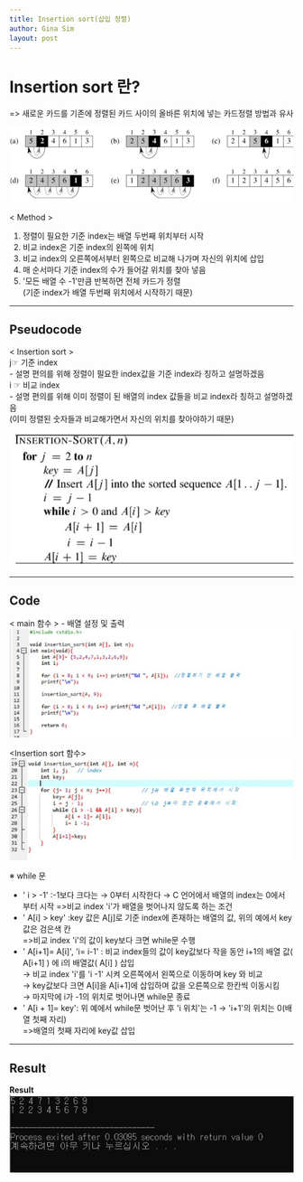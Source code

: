```yaml
---
title: Insertion sort(삽입 정렬)
author: Gina Sim
layout: post
---
```


**Insertion sort 란?**
======

=> 새로운 카드를 기존에 정렬된 카드 사이의 올바른 위치에 넣는 카드정렬 방법과 유사  

![insertion_sort](https://github.com/Gina-IT/Gina-IT.github.io/blob/master/_img/insertion_sort.jpg "Insertion sort principle")  


< Method >  

1. 정렬이 필요한 기준 index는 배열 두번째 위치부터 시작  
2. 비교 index은 기준 index의 왼쪽에 위치  
3. 비교 index의 오른쪽에서부터 왼쪽으로 비교해 나가며 자신의 위치에 삽입  
4. 매 순서마다 기준 index의 수가 들어갈 위치를 찾아 넣음  
5. '모든 배열 수 -1'만큼 반복하면 전체 카드가 정렬  
   (기준 index가 배열 두번째 위치에서 시작하기 때문)  

--------------------


**Pseudocode**
------

< Insertion sort >  
j☞ 기준 index  
	- 설명 편의를 위해 정렬이 필요한 index값을 기준 index라 칭하고 설명하겠음  
i ☞ 비교 index  
	- 설명 편의를 위해 이미 정렬이 된 배열의 index 값들을 비교 index라 칭하고 설명하겠음  
	(이미 정렬된 숫자들과 비교해가면서 자신의 위치를 찾아야하기 때문)  

![Insertion sort pseudocode](https://github.com/Gina-IT/Gina-IT.github.io/blob/master/_img/insertion_sort_pseudocode1.jpg "Insertion sort pseudocode")  

--------------------

**Code**
------


< main 함수 > - 배열 설정 및 출력  
![Insertion sort_main code](https://github.com/Gina-IT/Gina-IT.github.io/blob/master/_img/insertion_sort_main.jpg "Insertion sort_main code")  

<Insertion sort 함수>  
![Insertion sort code](https://github.com/Gina-IT/Gina-IT.github.io/blob/master/_img/insertion_sort_code.jpg "Insertion sort code")  

※ while 문  

- ' i > -1' :-1보다 크다는 → 0부터 시작한다 → C 언어에서 배열의 index는 0에서 부터 시작
	=>비교 index 'i'가 배열을 벗어나지 않도록 하는 조건    
- ' A[i] > key' :key 값은 A[j]로 기준 index에 존재하는 배열의 값, 위의 예에서 key값은 검은색 칸  
	=>비교 index 'i'의 값이 key보다 크면 while문 수행  
- ' A[i+1]= A[i]', 'i= i-1'
	: 비교 index들의 값이 key값보다 작을 동안 i+1의 배열 값( A[i+1] ) 에 i의 배열값( A[i] ) 삽입    
	→ 비교 index 'i'를 'i -1' 시켜 오른쪽에서 왼쪽으로 이동하며 key 와 비교  
	→ key값보다 크면 A[i]을 A[i+1]에 삽입하며 값을 오른쪽으로 한칸씩 이동시킴  
	→ 마지막에 i가 -1의 위치로 벗어나면 while문 종료  
- ' A[i + 1]= key': 위 예에서 while문 벗어난 후 'i 위치'는 -1 → 'i+1'의 위치는 0(배열 첫째 자리)  
	=>배열의 첫째 자리에 key값 삽입  

--------------------

**Result**
------
**Result**  
![Insertion sort result](https://github.com/Gina-IT/Gina-IT.github.io/blob/master/_img/insertion_sort_result.jpg "Insertion sort result")
